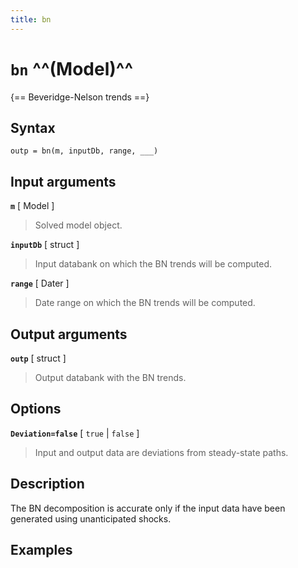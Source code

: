 ```yaml
---
title: bn
---
```


# `bn` ^^(Model)^^

{== Beveridge-Nelson trends ==}


## Syntax

    outp = bn(m, inputDb, range, ___)


## Input arguments

__`m`__ [ Model ] 
> 
> Solved model object.
> 

__`inputDb`__ [ struct ]
> 
> Input databank on which the BN trends will be computed.
> 

__`range`__ [ Dater ] 
> 
> Date range on which the BN trends will be computed.
> 

## Output arguments 

__`outp`__ [ struct ]
> 
> Output databank with the BN trends.
> 

## Options

__`Deviation=false`__ [ `true` | `false` ] 
> 
> Input and output data are deviations from steady-state paths.
> 


## Description 

The BN decomposition is accurate only if the input data have been generated
using unanticipated shocks.


## Examples


